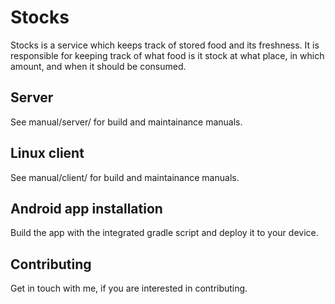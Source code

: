 # Stocks

Stocks is a service which keeps track of stored food and its freshness. It
is responsible for keeping track of what food is it stock at what place,
in which amount, and when it should be consumed.

## Server

See manual/server/ for build and maintainance manuals.

## Linux client

See manual/client/ for build and maintainance manuals.

## Android app installation

Build the app with the integrated gradle script and deploy it to your device.

## Contributing

Get in touch with me, if you are interested in contributing.
